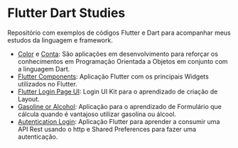 # Flutter Dart Studies

Repositório com exemplos de códigos Flutter e Dart para acompanhar meus estudos da linguagem e framework.

- [Color](Dart/color/) e [Conta](Dart/conta/): São aplicações em desenvolvimento para reforçar os conhecimentos em Programação Orientada a Objetos em conjunto com a linguagem Dart.
- [Flutter Components](Flutter/flutter_components/): Aplicação Flutter com os principais Widgets utilizados no Flutter.
- [Flutter Login Page UI](Flutter/flutter_login_page_ui/): Login UI Kit para o aprendizado de criação de Layout.
- [Gasoline or Alcohol](Flutter/gasoline-or-alcohol/): Aplicação para o aprendizado de Formulário que cálcula quando é vantajoso utilizar gasolina ou álcool.
- [Autentication Login](Flutter/autentication_login/): Aplicação Flutter para aprender a consumir uma API Rest usando o http e Shared Preferences para fazer uma autenticação.